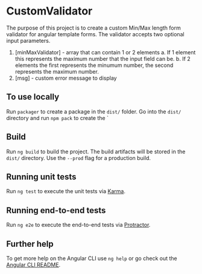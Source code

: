 # CustomValidator
The purpose of this project is to create a custom Min/Max length form validator for angular template forms. The validator accepts two optional input parameters.
  1. [minMaxValidator] - array that can contain 1 or 2 elements
    a. If 1 element this represents the maximum number that the input field can be.
    b. If 2 elements the first represents the minumum number, the second represents the maximum number.
  2. [msg] - custom error message to display

## To use locally
Run `packager` to create a package in the `dist/` folder. Go into the `dist/` directory and run `npm pack` to create the `

## Build

Run `ng build` to build the project. The build artifacts will be stored in the `dist/` directory. Use the `--prod` flag for a production build.

## Running unit tests

Run `ng test` to execute the unit tests via [Karma](https://karma-runner.github.io).

## Running end-to-end tests

Run `ng e2e` to execute the end-to-end tests via [Protractor](http://www.protractortest.org/).

## Further help

To get more help on the Angular CLI use `ng help` or go check out the [Angular CLI README](https://github.com/angular/angular-cli/blob/master/README.md).
